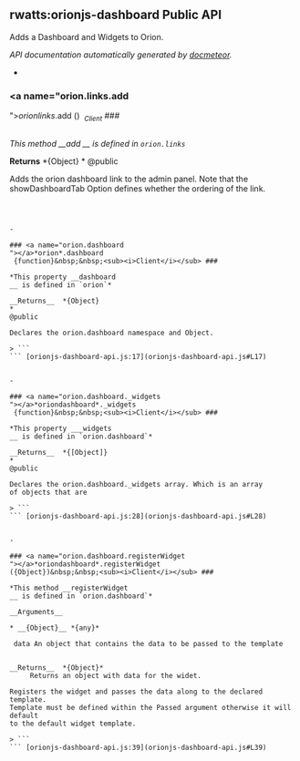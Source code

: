 ## rwatts:orionjs-dashboard Public API ##

Adds a Dashboard and Widgets to Orion.

_API documentation automatically generated by [docmeteor](https://github.com/raix/docmeteor)._

-

### <a name="orion.links.add"></a>*orionlinks*.add()&nbsp;&nbsp;<sub><i>Client</i></sub> ###

```

```
*This method __add__ is defined in `orion.links`*

__Returns__  *{Object}*
@public

Adds the orion dashboard link to the admin panel.
Note that the showDashboardTab Option defines whether
the ordering of the link.

> `````` [orionjs-dashboard-client.js:10](orionjs-dashboard-client.js#L10)


-

### <a name="orion.dashboard"></a>*orion*.dashboard {function}&nbsp;&nbsp;<sub><i>Client</i></sub> ###

```

```
*This property __dashboard__ is defined in `orion`*

__Returns__  *{Object}*
@public

Declares the orion.dashboard namespace and Object.

> `````` [orionjs-dashboard-api.js:17](orionjs-dashboard-api.js#L17)


-

### <a name="orion.dashboard._widgets"></a>*oriondashboard*._widgets {function}&nbsp;&nbsp;<sub><i>Client</i></sub> ###

```

```
*This property ___widgets__ is defined in `orion.dashboard`*

__Returns__  *{[Object]}*
@public

Declares the orion.dashboard._widgets array. Which is an array
of objects that are 

> `````` [orionjs-dashboard-api.js:28](orionjs-dashboard-api.js#L28)


-

### <a name="orion.dashboard.registerWidget"></a>*oriondashboard*.registerWidget({Object})&nbsp;&nbsp;<sub><i>Client</i></sub> ###

```

```
*This method __registerWidget__ is defined in `orion.dashboard`*

__Arguments__

* __{Object}__ *{any}*  

 data An object that contains the data to be passed to the template


__Returns__  *{Object}*
     Returns an object with data for the widet.

Registers the widget and passes the data along to the declared template.
Template must be defined within the Passed argument otherwise it will default
to the default widget template.

> `````` [orionjs-dashboard-api.js:39](orionjs-dashboard-api.js#L39)


